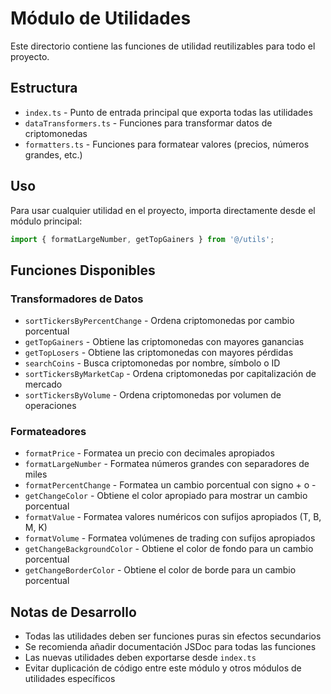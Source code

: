 # Módulo de Utilidades

Este directorio contiene las funciones de utilidad reutilizables para todo el proyecto.

## Estructura

- `index.ts` - Punto de entrada principal que exporta todas las utilidades
- `dataTransformers.ts` - Funciones para transformar datos de criptomonedas
- `formatters.ts` - Funciones para formatear valores (precios, números grandes, etc.)

## Uso

Para usar cualquier utilidad en el proyecto, importa directamente desde el módulo principal:

```typescript
import { formatLargeNumber, getTopGainers } from '@/utils';
```

## Funciones Disponibles

### Transformadores de Datos

- `sortTickersByPercentChange` - Ordena criptomonedas por cambio porcentual
- `getTopGainers` - Obtiene las criptomonedas con mayores ganancias
- `getTopLosers` - Obtiene las criptomonedas con mayores pérdidas
- `searchCoins` - Busca criptomonedas por nombre, símbolo o ID
- `sortTickersByMarketCap` - Ordena criptomonedas por capitalización de mercado
- `sortTickersByVolume` - Ordena criptomonedas por volumen de operaciones

### Formateadores

- `formatPrice` - Formatea un precio con decimales apropiados
- `formatLargeNumber` - Formatea números grandes con separadores de miles
- `formatPercentChange` - Formatea un cambio porcentual con signo + o -
- `getChangeColor` - Obtiene el color apropiado para mostrar un cambio porcentual
- `formatValue` - Formatea valores numéricos con sufijos apropiados (T, B, M, K)
- `formatVolume` - Formatea volúmenes de trading con sufijos apropiados
- `getChangeBackgroundColor` - Obtiene el color de fondo para un cambio porcentual
- `getChangeBorderColor` - Obtiene el color de borde para un cambio porcentual

## Notas de Desarrollo

- Todas las utilidades deben ser funciones puras sin efectos secundarios
- Se recomienda añadir documentación JSDoc para todas las funciones
- Las nuevas utilidades deben exportarse desde `index.ts`
- Evitar duplicación de código entre este módulo y otros módulos de utilidades específicos 
